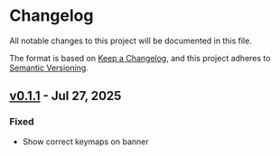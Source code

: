 # Changelog

All notable changes to this project will be documented in this file.

The format is based on [Keep a Changelog](https://keepachangelog.com/en/1.1.0/),
and this project adheres to [Semantic Versioning](https://semver.org/spec/v2.0.0.html).

## [v0.1.1] - Jul 27, 2025

### Fixed

- Show correct keymaps on banner

[unreleased]: https://github.com/dhth/dfft/compare/v0.1.1...HEAD
[v0.1.1]: https://github.com/dhth/dfft/compare/v0.1.0...v0.1.1
